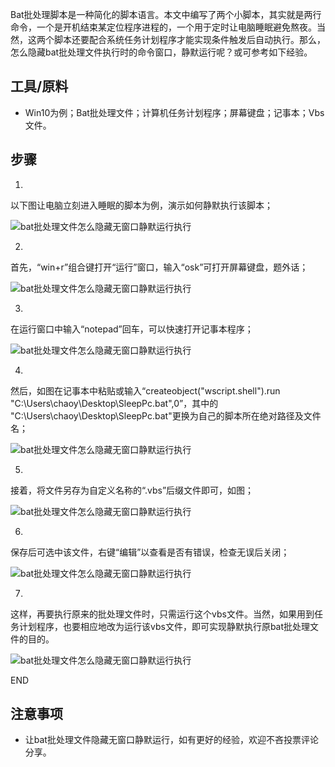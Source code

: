  Bat批处理脚本是一种简化的脚本语言。本文中编写了两个小脚本，其实就是两行命令，一个是开机结束某定位程序进程的，一个用于定时让电脑睡眠避免熬夜。当然，这两个脚本还要配合系统任务计划程序才能实现条件触发后自动执行。那么，怎么隐藏bat批处理文件执行时的命令窗口，静默运行呢？或可参考如下经验。

## 工具/原料

- Win10为例；Bat批处理文件；计算机任务计划程序；屏幕键盘；记事本；Vbs文件。

## 步骤

1. 

   以下图让电脑立刻进入睡眠的脚本为例，演示如何静默执行该脚本；

   ![bat批处理文件怎么隐藏无窗口静默运行执行](https://exp-picture.cdn.bcebos.com/51cd85cec7f88a770a284dff6e4a2f27e6eff848.jpg?x-bce-process=image%2Fresize%2Cm_lfit%2Cw_500%2Climit_1%2Fquality%2Cq_80)

2. 

   首先，“win+r”组合键打开“运行”窗口，输入“osk”可打开屏幕键盘，题外话；

   ![bat批处理文件怎么隐藏无窗口静默运行执行](https://exp-picture.cdn.bcebos.com/e6ae36066b0192dd6cb573401a87031c98c0f048.jpg?x-bce-process=image%2Fresize%2Cm_lfit%2Cw_500%2Climit_1%2Fquality%2Cq_80)

3. 

   在运行窗口中输入“notepad”回车，可以快速打开记事本程序；

   ![bat批处理文件怎么隐藏无窗口静默运行执行](https://exp-picture.cdn.bcebos.com/025d87c0affce18642da6dc11f1fbee435daeb48.jpg?x-bce-process=image%2Fresize%2Cm_lfit%2Cw_500%2Climit_1%2Fquality%2Cq_80)

4. 

   然后，如图在记事本中粘贴或输入“createobject("wscript.shell").run "C:\Users\chaoy\Desktop\SleepPc.bat",0”，其中的 "C:\Users\chaoy\Desktop\SleepPc.bat"更换为自己的脚本所在绝对路径及文件名；

   ![bat批处理文件怎么隐藏无窗口静默运行执行](https://exp-picture.cdn.bcebos.com/4b626771fe1d96d868eca4932ccd0c6efaf2e148.jpg?x-bce-process=image%2Fresize%2Cm_lfit%2Cw_500%2Climit_1%2Fquality%2Cq_80)

5. 

   接着，将文件另存为自定义名称的“.vbs”后缀文件即可，如图；

   ![bat批处理文件怎么隐藏无窗口静默运行执行](https://exp-picture.cdn.bcebos.com/0d2fe5f202b375d7ee8e7e47515872dadf49d848.jpg?x-bce-process=image%2Fresize%2Cm_lfit%2Cw_500%2Climit_1%2Fquality%2Cq_80)

6. 

   保存后可选中该文件，右键“编辑”以查看是否有错误，检查无误后关闭；

   ![bat批处理文件怎么隐藏无窗口静默运行执行](https://exp-picture.cdn.bcebos.com/df087f0f8b56ad04519dd25adae10ef85956d048.jpg?x-bce-process=image%2Fresize%2Cm_lfit%2Cw_500%2Climit_1%2Fquality%2Cq_80)

7. 

   这样，再要执行原来的批处理文件时，只需运行这个vbs文件。当然，如果用到任务计划程序，也要相应地改为运行该vbs文件，即可实现静默执行原bat批处理文件的目的。

   ![bat批处理文件怎么隐藏无窗口静默运行执行](https://exp-picture.cdn.bcebos.com/0fb94656d53da8245e1c0961306651598440cb48.jpg?x-bce-process=image%2Fresize%2Cm_lfit%2Cw_500%2Climit_1%2Fquality%2Cq_80)

   END

## 注意事项

- 让bat批处理文件隐藏无窗口静默运行，如有更好的经验，欢迎不吝投票评论分享。